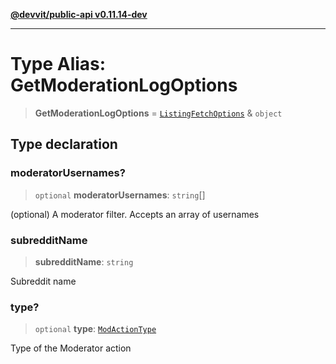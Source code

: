 [**@devvit/public-api v0.11.14-dev**](../../README.md)

---

# Type Alias: GetModerationLogOptions

> **GetModerationLogOptions** = [`ListingFetchOptions`](ListingFetchOptions.md) & `object`

## Type declaration

### moderatorUsernames?

> `optional` **moderatorUsernames**: `string`[]

(optional) A moderator filter. Accepts an array of usernames

### subredditName

> **subredditName**: `string`

Subreddit name

### type?

> `optional` **type**: [`ModActionType`](ModActionType.md)

Type of the Moderator action
